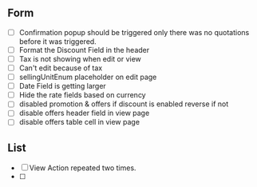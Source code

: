 ## Form
- [ ] Confirmation popup should be triggered only there was no quotations before it was triggered.
- [ ] Format the Discount Field in the header
- [ ] Tax is not showing when edit or view
- [ ] Can't edit because of tax 
- [ ] sellingUnitEnum placeholder on edit page
- [ ] Date Field is getting larger
- [ ] Hide the rate fields based on currency
- [ ] disabled promotion & offers if discount is enabled reverse if not
- [ ] disable offers header field in view page 
- [ ] disable offers table cell in view page

## List
- [ ] View Action repeated two times.
- [ ] 